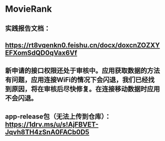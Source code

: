 # MovieRank
## 实践报告文档：
## https://rt8vqenkn0.feishu.cn/docx/doxcnZOZXYEFXomSdQD0qVax6Vf
## 新申请的接口权限还处于审核中。应用获取数据的方法有问题，应用连接WiFi的情况下会闪退，我们已经找到原因，将在审核后尽快修复。在连接移动数据时应用不会闪退。
## app-release包（无法上传到仓库）：https://1drv.ms/u/s!AjFBVET-Jqvh8TH4zSnA0FACb0D5
